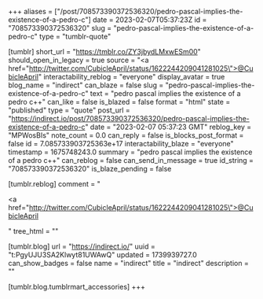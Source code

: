 +++
aliases = ["/post/708573390372536320/pedro-pascal-implies-the-existence-of-a-pedro-c"]
date = 2023-02-07T05:37:23Z
id = "708573390372536320"
slug = "pedro-pascal-implies-the-existence-of-a-pedro-c"
type = "tumblr-quote"

[tumblr]
short_url = "https://tmblr.co/ZY3jbydLMxwESm00"
should_open_in_legacy = true
source = "<a href=\"http://twitter.com/CubicleApril/status/1622244209041281025\">@CubicleApril</a>"
interactability_reblog = "everyone"
display_avatar = true
blog_name = "indirect"
can_blaze = false
slug = "pedro-pascal-implies-the-existence-of-a-pedro-c"
text = "pedro pascal implies the existence of a pedro c++"
can_like = false
is_blazed = false
format = "html"
state = "published"
type = "quote"
post_url = "https://indirect.io/post/708573390372536320/pedro-pascal-implies-the-existence-of-a-pedro-c"
date = "2023-02-07 05:37:23 GMT"
reblog_key = "MPWosBIs"
note_count = 0.0
can_reply = false
is_blocks_post_format = false
id = 7.085733903725363e+17
interactability_blaze = "everyone"
timestamp = 1675748243.0
summary = "pedro pascal implies the existence of a pedro c++"
can_reblog = false
can_send_in_message = true
id_string = "708573390372536320"
is_blaze_pending = false

[tumblr.reblog]
comment = "<p><a href=\"http://twitter.com/CubicleApril/status/1622244209041281025\">@CubicleApril</a></p>"
tree_html = ""

[tumblr.blog]
url = "https://indirect.io/"
uuid = "t:PgyUJU3SA2Klwyt81UWAwQ"
updated = 1739939727.0
can_show_badges = false
name = "indirect"
title = "indirect"
description = ""

[tumblr.blog.tumblrmart_accessories]
+++
